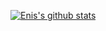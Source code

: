 [![Enis's github stats](https://github-readme-stats.vercel.app/api?username=earik87&show_icons=true)](https://github.com/anuraghazra/github-readme-stats)
